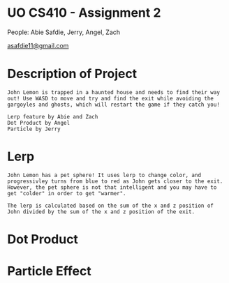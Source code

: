 # UO CS410 - Assignment 2 #

People: Abie Safdie, Jerry, Angel, Zach


asafdie11@gmail.com


# Description of Project

	John Lemon is trapped in a haunted house and needs to find their way out! Use WASD to move and try and find the exit while avoiding the gargoyles and ghosts, which will restart the game if they catch you! 

	Lerp feature by Abie and Zach
	Dot Product by Angel
	Particle by Jerry

# Lerp

	John Lemon has a pet sphere! It uses lerp to change color, and progressivley turns from blue to red as John gets closer to the exit. However, the pet sphere is not that intelligent and you may have to get "colder" in order to get "warmer".

	The lerp is calculated based on the sum of the x and z position of John divided by the sum of the x and z position of the exit.

# Dot Product

# Particle Effect



